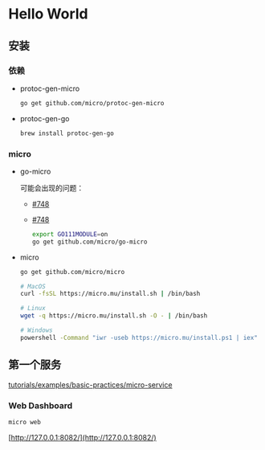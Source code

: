 # Hello World

## 安装

### 依赖

- protoc-gen-micro

    ```bash
    go get github.com/micro/protoc-gen-micro
    ```

- protoc-gen-go

    ```bash
    brew install protoc-gen-go
    ```

### micro

- go-micro

  可能会出现的问题：
  - [#748](https://github.com/micro/go-micro/issues/748)
  - [#748](https://github.com/micro/go-micro/issues/817)

    ```bash
    export GO111MODULE=on
    go get github.com/micro/go-micro
    ```

- micro

    ```bash
    go get github.com/micro/micro
    ```

    ```bash
    # MacOS
    curl -fsSL https://micro.mu/install.sh | /bin/bash

    # Linux
    wget -q https://micro.mu/install.sh -O - | /bin/bash

    # Windows
    powershell -Command "iwr -useb https://micro.mu/install.ps1 | iex"
    ```

## 第一个服务

[tutorials/examples/basic-practices/micro-service](https://github.com/micro-in-cn/tutorials/tree/master/examples/basic-practices/micro-service)

### Web Dashboard

```bash
micro web
```

[http://127.0.0.1:8082/](http://127.0.0.1:8082/)
